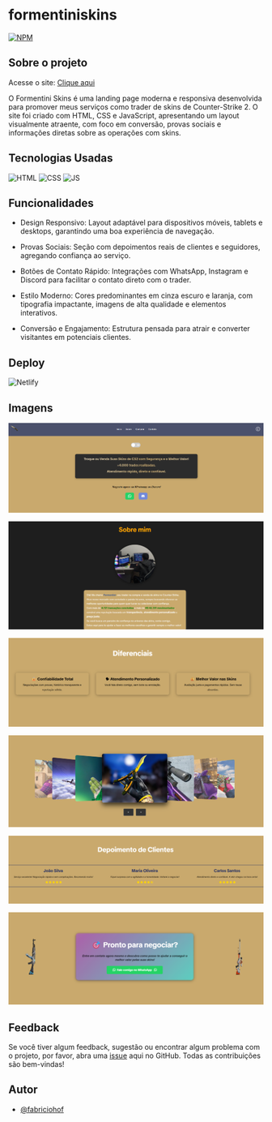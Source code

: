 # formentiniskins

 [![NPM](https://img.shields.io/npm/l/react)](https://github.com/fabriciohof/portfolio/blob/main/LICENSE)

## Sobre o projeto

Acesse o site: <a href="https://formentiniskins.netlify.app/" target="_blank">Clique aqui</a>

O Formentini Skins é uma landing page moderna e responsiva desenvolvida para promover meus serviços como trader de skins de Counter-Strike 2. O site foi criado com HTML, CSS e JavaScript, apresentando um layout visualmente atraente, com foco em conversão, provas sociais e informações diretas sobre as operações com skins.

## Tecnologias Usadas

![HTML](https://img.shields.io/badge/HTML5-E34F26?style=for-the-badge&logo=html5&logoColor=white)
![CSS](https://img.shields.io/badge/CSS3-1572B6?style=for-the-badge&logo=css3&logoColor=white)
![JS](https://img.shields.io/badge/JavaScript-F7DF1E?style=for-the-badge&logo=javascript&logoColor=black)

## Funcionalidades

- Design Responsivo: Layout adaptável para dispositivos móveis, tablets e desktops, garantindo uma boa experiência de navegação.

- Provas Sociais: Seção com depoimentos reais de clientes e seguidores, agregando confiança ao serviço.

- Botões de Contato Rápido: Integrações com WhatsApp, Instagram e Discord para facilitar o contato direto com o trader.

- Estilo Moderno: Cores predominantes em cinza escuro e laranja, com tipografia impactante, imagens de alta qualidade e elementos interativos.

- Conversão e Engajamento: Estrutura pensada para atrair e converter visitantes em potenciais clientes.

## Deploy

![Netlify](https://img.shields.io/badge/-netlify-blue?style=for-the-badge&logo=netlify&logoColor=green)

## Imagens

![topo](https://github.com/fabriciohof/formentiniskins/blob/main/assets/imgs/header.png)

![sobre](https://github.com/fabriciohof/formentiniskins/blob/main/assets/imgs/sobre.png)

![diferenciais](https://github.com/fabriciohof/formentiniskins/blob/main/assets/imgs/diferenciais.png)

![galeria](https://github.com/fabriciohof/formentiniskins/blob/main/assets/imgs/galeria.png)

![clientes](https://github.com/fabriciohof/formentiniskins/blob/main/assets/imgs/clientes.png)

![fim](https://github.com/fabriciohof/formentiniskins/blob/main/assets/imgs/negociar.png)

## Feedback

Se você tiver algum feedback, sugestão ou encontrar algum problema com o projeto, por favor, abra uma [issue](https://github.com/fabriciohof/portfolio/issues) aqui no GitHub. Todas as contribuições são bem-vindas!

## Autor

- [@fabriciohof](https://www.github.com/fabriciohof)
